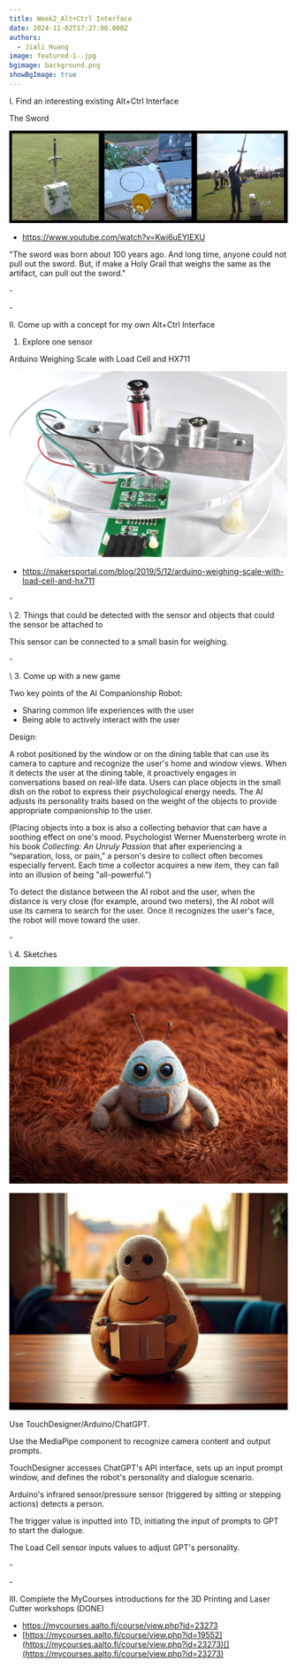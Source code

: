 ```yaml
---
title: Week2_Alt+Ctrl Interface
date: 2024-11-02T17:27:00.000Z
authors:
  - Jiali Huang
image: featured-1-.jpg
bgimage: background.png
showBgImage: true
---
```

I. Find an interesting existing Alt+Ctrl Interface

The Sword

![1](1.png)

* <https://www.youtube.com/watch?v=Kwi6uEYIEXU>

"The sword was born about 100 years ago. And long time, anyone could not pull out the sword. But, if make a Holy Grail that weighs the same as the artifact, can pull out the sword."

\-

\-[](https://www.youtube.com/watch?v=Kwi6uEYIEXU)[](https://www.youtube.com/watch?v=Kwi6uEYIEXU)[](https://www.youtube.com/watch?v=Kwi6uEYIEXU)

[](https://www.youtube.com/watch?v=Kwi6uEYIEXU)II. Come up with a concept for my own Alt+Ctrl Interface

1. Explore one sensor

Arduino Weighing Scale with Load Cell and HX711[](https://makersportal.com/blog/2019/5/12/arduino-weighing-scale-with-load-cell-and-hx711)[](https://makersportal.com/blog/2019/5/12/arduino-weighing-scale-with-load-cell-and-hx711)

![2](2.png)

* <https://makersportal.com/blog/2019/5/12/arduino-weighing-scale-with-load-cell-and-hx711>[](https://makersportal.com/blog/2019/5/12/arduino-weighing-scale-with-load-cell-and-hx711)

\-

\    2. Things that could be detected with the sensor and objects that could the sensor be attached to

This sensor can be connected to a small basin for weighing.

\-

\    3. Come up with a new game

Two key points of the AI Companionship Robot: 

* Sharing common life experiences with the user
* Being able to actively interact with the user

Design: 

A robot positioned by the window or on the dining table that can use its camera to capture and recognize the user's home and window views. When it detects the user at the dining table, it proactively engages in conversations based on real-life data. Users can place objects in the small dish on the robot to express their psychological energy needs. The AI adjusts its personality traits based on the weight of the objects to provide appropriate companionship to the user.

(Placing objects into a box is also a collecting behavior that can have a soothing effect on one's mood. Psychologist Werner Muensterberg wrote in his book *Collecting: An Unruly Passion* that after experiencing a “separation, loss, or pain,” a person's desire to collect often becomes especially fervent. Each time a collector acquires a new item, they can fall into an illusion of being "all-powerful.")

To detect the distance between the AI robot and the user, when the distance is very close (for example, around two meters), the AI robot will use its camera to search for the user. Once it recognizes the user's face, the robot will move toward the user.

\-

\    4. Sketches

![5](5.png)

![4](4.png)

Use TouchDesigner/Arduino/ChatGPT.

Use the MediaPipe component to recognize camera content and output prompts.

TouchDesigner accesses ChatGPT's API interface, sets up an input prompt window, and defines the robot's personality and dialogue scenario.

Arduino's infrared sensor/pressure sensor (triggered by sitting or stepping actions) detects a person.

The trigger value is inputted into TD, initiating the input of prompts to GPT to start the dialogue.

The Load Cell sensor inputs values to adjust GPT's personality.

\-

\-

III. Complete the MyCourses introductions for the 3D Printing and Laser Cutter workshops (DONE)

* <https://mycourses.aalto.fi/course/view.php?id=23273>
* [https://mycourses.aalto.fi/course/view.php?id=19552](https://mycourses.aalto.fi/course/view.php?id=23273)[](https://mycourses.aalto.fi/course/view.php?id=23273)
